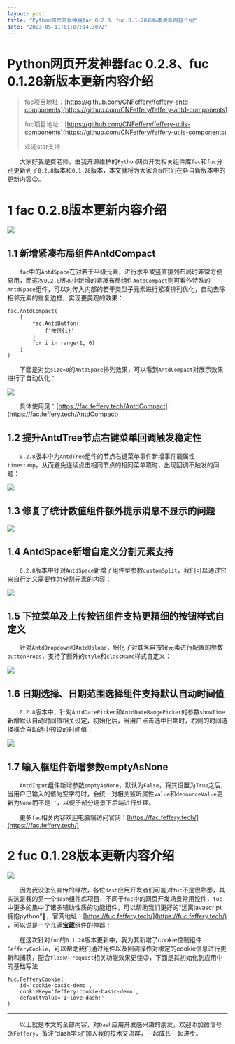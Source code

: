 ```yaml
---
layout: post
title: "Python网页开发神器fac 0.2.8、fuc 0.1.28新版本更新内容介绍"
date: "2023-05-11T01:07:14.307Z"
---
```

Python网页开发神器fac 0.2.8、fuc 0.1.28新版本更新内容介绍
=========================================

> fac项目地址：[https://github.com/CNFeffery/feffery-antd-components](https://github.com/CNFeffery/feffery-antd-components)
> 
> fuc项目地址：[https://github.com/CNFeffery/feffery-utils-components](https://github.com/CNFeffery/feffery-utils-components)
> 
> 欢迎star支持

　　大家好我是费老师，由我开源维护的`Python`网页开发相关组件库`fac`和`fuc`分别更新到了`0.2.8`版本和`0.1.28`版本，本文就将为大家介绍它们在各自新版本中的更新内容😉。

1 fac 0.2.8版本更新内容介绍
===================

![](https://img2023.cnblogs.com/blog/1344061/202305/1344061-20230510175632518-296310542.png)

1.1 新增紧凑布局组件AntdCompact
-----------------------

　　`fac`中的`AntdSpace`在对若干平级元素，进行水平或竖直排列布局时非常方便易用，而这次`0.2.8`版本中新增的紧凑布局组件`AntdCompact`则可看作特殊的`AntdSpace`组件，可以对传入内部的若干类型子元素进行紧凑排列优化，自动去除相邻元素的重复边框，实现更美观的效果：

    fac.AntdCompact(
        [
            fac.AntdButton(
                f'按钮{i}'
            )
            for i in range(1, 6)
        ]
    )
    

　　下面是对比`size=0`的`AntdSpace`排列效果，可以看到`AntdCompact`对展示效果进行了自动优化：

![](https://img2023.cnblogs.com/blog/1344061/202305/1344061-20230510175634808-1678036283.png)

　　具体使用见：[https://fac.feffery.tech/AntdCompact](https://fac.feffery.tech/AntdCompact)

1.2 提升AntdTree节点右键菜单回调触发稳定性
---------------------------

　　`0.2.8`版本中为`AntdTree`组件的节点右键菜单事件新增事件戳属性`timestamp`，从而避免连续点击相同节点的相同菜单项时，出现回调不触发的问题：

![](https://img2023.cnblogs.com/blog/1344061/202305/1344061-20230510175636635-270845452.png)

1.3 修复了统计数值组件额外提示消息不显示的问题
-------------------------

![](https://img2023.cnblogs.com/blog/1344061/202305/1344061-20230510175638385-531179212.png)

1.4 AntdSpace新增自定义分割元素支持
------------------------

　　`0.2.8`版本中针对`AntdSpace`新增了组件型参数`customSplit`，我们可以通过它来自行定义需要作为分割元素的内容：

![](https://img2023.cnblogs.com/blog/1344061/202305/1344061-20230510175640069-2098670180.png)

1.5 下拉菜单及上传按钮组件支持更精细的按钮样式自定义
----------------------------

　　针对`AntdDropdown`和`AntdUpload`，细化了对其各自按钮元素进行配置的参数`buttonProps`，支持了额外的`style`和`className`样式自定义：

![](https://img2023.cnblogs.com/blog/1344061/202305/1344061-20230510175641882-959511881.png)

1.6 日期选择、日期范围选择组件支持默认自动时间值
--------------------------

　　`0.2.8`版本中，针对`AntdDatePicker`和`AntdDateRangePicker`的参数`showTime`新增默认自动时间值相关设定，初始化后，当用户点击选中日期时，右侧的时间选择框会自动选中预设的时间值：

![](https://img2023.cnblogs.com/blog/1344061/202305/1344061-20230510175643948-1975153398.gif)

1.7 输入框组件新增参数emptyAsNone
------------------------

　　`AntdInput`组件新增参数`emptyAsNone`，默认为`False`，将其设置为`True`之后，当用户已输入的值为空字符时，会统一对相关监听属性`value`和`debounceValue`更新为`None`而不是`''`，以便于部分场景下后端进行处理。

　　更多`fac`相关内容欢迎电脑端访问官网：[https://fac.feffery.tech/](https://fac.feffery.tech/)

2 fuc 0.1.28版本更新内容介绍
====================

![](https://img2023.cnblogs.com/blog/1344061/202305/1344061-20230510175647335-1496199570.png)

　　因为我没怎么宣传的缘故，各位`dash`应用开发者们可能对`fuc`不是很熟悉，其实这是我的另一个`dash`组件库项目，不同于`fac`中的网页开发场景常用控件，`fuc`中更多的集中了诸多辅助性质的功能组件，可以帮助我们更好的“远离javascript拥抱python”🤣，官网地址：[https://fuc.feffery.tech/](https://fuc.feffery.tech/) ，可以说是一个充满**宝藏**组件的神器！

　　在这次针对`fuc`的`0.1.28`版本更新中，我为其新增了cookie控制组件`FefferyCookie`，可以帮助我们通过组件以及回调操作对绑定的cookie信息进行更新和捕获，配合`flask`中`request`相关功能效果更佳😉，下面是其初始化到应用中的基础写法：

    fuc.FefferyCookie(
        id='cookie-basic-demo',
        cookieKey='feffery-cookie-basic-demo',
        defaultValue='I~love~dash!'
    )
    

* * *

　　以上就是本文的全部内容，对`Dash`应用开发感兴趣的朋友，欢迎添加微信号`CNFeffery`，备注“dash学习”加入我的技术交流群，一起成长一起进步。